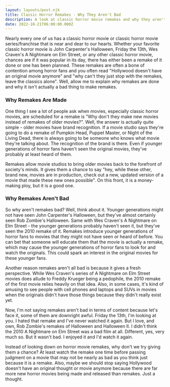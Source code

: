```yaml
---
layout: layouts/post.njk
title: Classic Horror Remakes - Why They Aren't Bad
description: A look at classic horror movie remakes and why they aren't as bad as you think.
date: 2022-10-21T06:00:00.000Z
---
```

N﻿early every one of us has a classic horror movie or classic horror movie series/franchise that is near and dear to our hearts. Whether your favorite classic horror movie is John Carpenter's Halloween, Friday the 13th, Wes Craven's A Nightmare on Elm Street, or any other classic horror movie, chances are if it was popular in its day, there has either been a remake of it done or one has been planned. These remakes are often a bone of contention among horror fans and you often read "Hollywood doesn't have an original movie anymore" and "why can't they just stop with the remakes, leave the classics alone". Well, allow me to explain why remakes are done and why it isn't actually a bad thing to make remakes.

### Why Remakes Are Made

O﻿ne thing I see a lot of people ask when movies, especially classic horror movies, are scheduled for a remake is "Why don't they make new movies instead of remakes of older movies?". Well, the answer is actually quite simple - older movies have brand recognition. If a movie studio says they're going to do a remake of Pumpkin Head, Puppet Master, or Night of the Living Dead, there is always going to be someone who knows what movie they're talking about. The recognition of the brand is there. Even if younger generations of horror fans haven't seen the original movies, they've probably at least heard of them. 

R﻿emakes allow movie studios to bring older movies back to the forefront of society's minds. It gives them a chance to say "hey, while these other, brand new, movies are in production, check out a new, updated version of a movie that made these new ones possible". On this front, it is a money-making ploy, but it is a good one.

### Why Remakes Aren't Bad

S﻿o why aren't remakes bad? Well, think about it. Younger generations might not have seen John Carpenter's Halloween, but they've almost certainly seen Rob Zombie's Halloween. Same with Wes Craven's A Nightmare on Elm Street - the younger generations probably haven't seen it, but they've seen the 2010 remake of it. Remakes introduce younger generations of horror fans to movies that they might not have seen or heard of before. You can bet that someone will educate them that the movie is actually a remake, which may cause the younger generations of horror fans to look for and watch the originals. This could spark an interest in the original movies for these younger fans.

A﻿nother reason remakes aren't all bad is because it gives a fresh perspective. While Wes Craven's series of A Nightmare on Elm Street movies does allude to Freddy Krueger being a pedophile, the 2010 remake of the first movie relies heavily on that idea. Also, in some cases, it's kind of amusing to see people with cell phones and laptops and SUVs in movies when the originals didn't have those things because they didn't really exist yet. 

N﻿ow, I'm not saying remakes aren't bad in terms of content because let's face it, some of them are downright awful. Friday the 13th, I'm looking at you. I hated that remake and I've never watched it again. But I love, and own, Rob Zombie's remakes of Halloween and Halloween II. I didn't think the 2010 A Nightmare on Elm Street was a bad film at all. Different, yes, very much so. But it wasn't bad. I enjoyed it and I'd watch it again. 

I﻿nstead of looking down on horror movie remakes, why don't we try giving them a chance? At least watch the remake one time before passing judgment on a movie that may not be nearly as bad as you think just because it is a remake. Also, maybe we should stop saying Hollywood doesn't have an original thought or movie anymore because there are far more new horror movies being made and released than remakes. Just a thought.